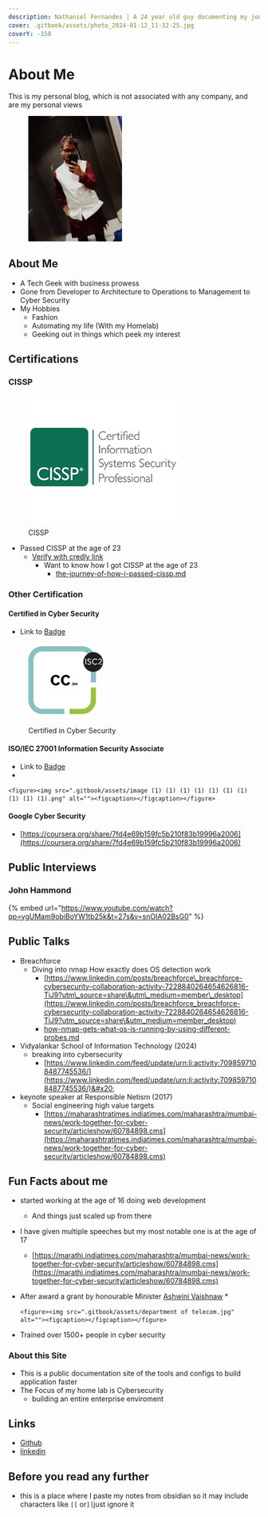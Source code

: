 ```yaml
---
description: Nathaniel Fernandes | A 24 year old guy documenting my journey
cover: .gitbook/assets/photo_2024-01-12_11-32-25.jpg
coverY: -158
---
```


# About Me

This is my personal blog, which is not associated with any company, and are my personal views&#x20;

<figure><img src=".gitbook/assets/WhatsApp Image 2023-11-18 at 10.40.50_13275486.jpg" alt="" width="188"><figcaption></figcaption></figure>

## About Me

* A Tech Geek with business prowess
* Gone from Developer to Architecture to Operations to Management to Cyber Security
* My Hobbies
  * Fashion
  * Automating my life (With my Homelab)
  * Geeking out in things which peek my interest

## Certifications&#x20;

### CISSP

<figure><img src=".gitbook/assets/image (2) (1) (1) (1) (1) (1) (1) (1) (1) (1).png" alt=""><figcaption><p>CISSP</p></figcaption></figure>

* Passed CISSP at the age of 23
  * [Verify with credly link](https://www.credly.com/badges/660f96e7-9751-4f67-b163-637f9608b47d)
    * Want to know how I got CISSP at the age of 23&#x20;
      * [the-journey-of-how-i-passed-cissp.md](blog/the-journey-of-how-i-passed-cissp.md "mention")

### Other Certification

#### Certified in Cyber Security

* Link to [Badge](https://www.credly.com/badges/98cb1c0e-0827-46ad-add7-ecd275b0c130)

<figure><img src=".gitbook/assets/image (10) (1).png" alt="" width="150"><figcaption><p>Certified in Cyber Security</p></figcaption></figure>

#### ISO/IEC 27001 Information Security Associate

* Link to [Badge](https://www.skillfront.com/Badges/86910310894979)
*

    <figure><img src=".gitbook/assets/image (1) (1) (1) (1) (1) (1) (1) (1) (1) (1).png" alt=""><figcaption></figcaption></figure>



#### Google Cyber Security&#x20;

* [https://coursera.org/share/7fd4e69b159fc5b210f83b19996a2006](https://coursera.org/share/7fd4e69b159fc5b210f83b19996a2006)



## Public Interviews

### John Hammond

{% embed url="https://www.youtube.com/watch?pp=ygUMam9obiBoYW1tb25k&t=27s&v=snOIA02BsG0" %}

## Public Talks

* Breachforce&#x20;
  * Diving into nmap How exactly does OS detection work
    * [https://www.linkedin.com/posts/breachforce\_breachforce-cybersecurity-collaboration-activity-7228840264654626816-TiJ9?utm\_source=share\&utm\_medium=member\_desktop](https://www.linkedin.com/posts/breachforce_breachforce-cybersecurity-collaboration-activity-7228840264654626816-TiJ9?utm_source=share\&utm_medium=member_desktop)
    * [how-nmap-gets-what-os-is-running-by-using-different-probes.md](blog/how-nmap-gets-what-os-is-running-by-using-different-probes.md "mention")
* Vidyalankar School of Information Technology (2024)
  * breaking into cybersecurity
    * [https://www.linkedin.com/feed/update/urn:li:activity:7098597108487745536/](https://www.linkedin.com/feed/update/urn:li:activity:7098597108487745536/)&#x20;
* keynote speaker at Responsible Netism (2017)
  * Social engineering high value targets&#x20;
    * [https://maharashtratimes.indiatimes.com/maharashtra/mumbai-news/work-together-for-cyber-security/articleshow/60784898.cms](https://maharashtratimes.indiatimes.com/maharashtra/mumbai-news/work-together-for-cyber-security/articleshow/60784898.cms)

## Fun Facts about me&#x20;

* started working at the age of 16 doing web development&#x20;
  * And things just scaled up from there
* I have given multiple speeches but my most notable one is at the age of 17&#x20;
  * [https://marathi.indiatimes.com/maharashtra/mumbai-news/work-together-for-cyber-security/articleshow/60784898.cms](https://marathi.indiatimes.com/maharashtra/mumbai-news/work-together-for-cyber-security/articleshow/60784898.cms)
* After award a grant by honourable Minister [Ashwini Vaishnaw](https://www.linkedin.com/in/ashwini-vaishnaw-349b40226/)
  *

      <figure><img src=".gitbook/assets/department of telecom.jpg" alt=""><figcaption></figcaption></figure>
* Trained over 1500+ people in cyber security



### About this Site

* This is a public documentation site of the tools and configs to build application faster
* The Focus of my home lab is Cybersecurity
  * building an entire enterprise enviroment



## Links

* [Github](https://github.com/nathaniel-security/Docs)
* [linkedin](https://www.linkedin.com/in/nathaniel-fernandes/)&#x20;

## Before you read any further

* this is a place where I paste my notes from obsidian so it may include characters like `[[` or`]]`just ignore it
